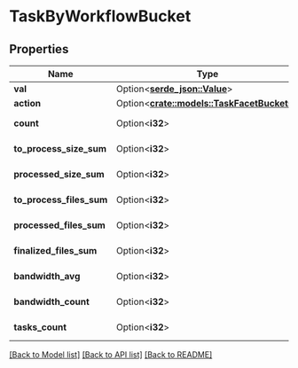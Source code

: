 # TaskByWorkflowBucket

## Properties

Name | Type | Description | Notes
------------ | ------------- | ------------- | -------------
**val** | Option<[**serde_json::Value**](.md)> |  | [optional]
**action** | Option<[**crate::models::TaskFacetBuckets**](task_facet_buckets.md)> |  | [optional]
**count** | Option<**i32**> |  | [optional][readonly]
**to_process_size_sum** | Option<**i32**> |  | [optional][readonly]
**processed_size_sum** | Option<**i32**> |  | [optional][readonly]
**to_process_files_sum** | Option<**i32**> |  | [optional][readonly]
**processed_files_sum** | Option<**i32**> |  | [optional][readonly]
**finalized_files_sum** | Option<**i32**> |  | [optional][readonly]
**bandwidth_avg** | Option<**i32**> |  | [optional][readonly]
**bandwidth_count** | Option<**i32**> |  | [optional][readonly]
**tasks_count** | Option<**i32**> |  | [optional][readonly]

[[Back to Model list]](../README.md#documentation-for-models) [[Back to API list]](../README.md#documentation-for-api-endpoints) [[Back to README]](../README.md)


